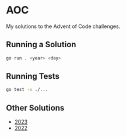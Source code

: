 # AOC
My solutions to the Advent of Code challenges.

## Running a Solution
```bash
go run . <year> <day>
```

## Running Tests
```bash
go test -v ./...
```

## Other Solutions
- [2023](https://github.com/iamlucasvieira/advent-of-code-2023)
- [2022](https://github.com/iamlucasvieira/advent-of-code-2022)
